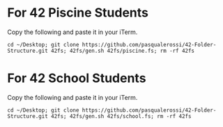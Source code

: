 # For 42 Piscine Students

Copy the following and paste it in your iTerm.

```
cd ~/Desktop; git clone https://github.com/pasqualerossi/42-Folder-Structure.git 42fs; 42fs/gen.sh 42fs/piscine.fs; rm -rf 42fs
```

# For 42 School Students

Copy the following and paste it in your iTerm.

```
cd ~/Desktop; git clone https://github.com/pasqualerossi/42-Folder-Structure.git 42fs; 42fs/gen.sh 42fs/school.fs; rm -rf 42fs
```

